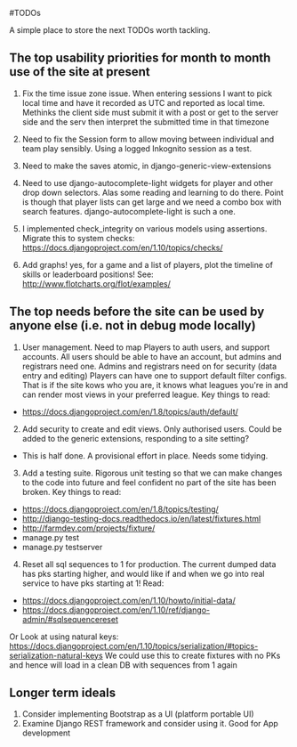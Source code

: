 #TODOs

A simple place to store the next TODOs worth tackling.

## The top usability priorities for month to month use of the site at present

1. Fix the time issue zone issue. When entering sessions I want to pick local time and have it recorded as UTC and reported as local time.
	Methinks the client side must submit it with a post or get to the server side and the serv then interpret the submitted time in that timezone

2. Need to fix the Session form to allow moving between individual and team play sensibly. Using a logged Inkognito session as a test.

3. Need to make the saves atomic, in django-generic-view-extensions

4. Need to use django-autocomplete-light widgets for player and other drop down selectors. Alas some reading and learning to do there.
	Point is though that player lists can get large and we need a combo box with search features. django-autocomplete-light is such a one.

5. I implemented check_integrity on various models using assertions. Migrate this to system checks:
	https://docs.djangoproject.com/en/1.10/topics/checks/

6. Add graphs! yes, for a game and a list of players, plot the timeline of skills or leaderboard positions! See:
	http://www.flotcharts.org/flot/examples/

## The top needs before the site can be used by anyone else (i.e. not in debug mode locally)

1. User management. Need to map Players to auth users, and support accounts.
All users should be able to have an account, but admins and registrars need one.
Admins and registrars need on for security (data entry and editing)
Players can have one to support default filter configs. That is if the
site kows who you are, it knows what leagues you're in and can render most views
in your preferred league.
Key things to read:
* https://docs.djangoproject.com/en/1.8/topics/auth/default/

2. Add security to create and edit views. Only authorised users. Could be added to the generic extensions,
responding to a site setting?
- This is half done. A provisional effort in place. Needs some tidying.

3. Add a testing suite. Rigorous unit testing so that we can make changes to the code into future and feel
confident no part of the site has been broken.
Key things to read:
* https://docs.djangoproject.com/en/1.8/topics/testing/
* http://django-testing-docs.readthedocs.io/en/latest/fixtures.html
* http://farmdev.com/projects/fixture/
* manage.py test
* manage.py testserver

4. Reset all sql sequences to 1 for production.
The current dumped data has pks starting higher, and would like if and when we go into real service to have pks starting at 1!
Read:
* https://docs.djangoproject.com/en/1.10/howto/initial-data/
* https://docs.djangoproject.com/en/1.10/ref/django-admin/#sqlsequencereset

Or Look at using natural keys:
	https://docs.djangoproject.com/en/1.10/topics/serialization/#topics-serialization-natural-keys
	We could use this to create fixtures with no PKs and hence will load in a clean DB with sequences from 1 again

## Longer term ideals

1. Consider implementing Bootstrap as a UI (platform portable UI)
2. Examine Django REST framework and consider using it. Good for App development

